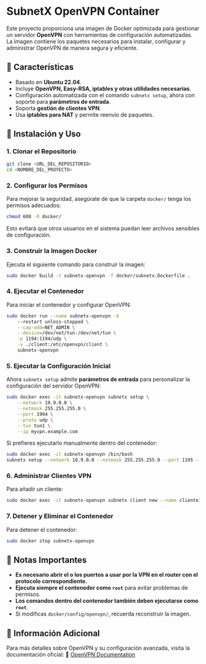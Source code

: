 # SubnetX OpenVPN Container

Este proyecto proporciona una imagen de Docker optimizada para gestionar un servidor **OpenVPN** con herramientas de configuración automatizadas. La imagen contiene los paquetes necesarios para instalar, configurar y administrar OpenVPN de manera segura y eficiente.

## 📌 Características
- Basado en **Ubuntu 22.04**.
- Incluye **OpenVPN, Easy-RSA, iptables y otras utilidades necesarias**.
- Configuración automatizada con el comando `subnetx setup`, ahora con soporte para **parámetros de entrada**.
- Soporta **gestión de clientes VPN**.
- Usa **iptables para NAT** y permite reenvío de paquetes.

## 🚀 Instalación y Uso

### 1. Clonar el Repositorio
```bash
git clone <URL_DEL_REPOSITORIO>
cd <NOMBRE_DEL_PROYECTO>
```

### 2. Configurar los Permisos
Para mejorar la seguridad, asegúrate de que la carpeta `docker/` tenga los permisos adecuados:
```bash
chmod 600 -R docker/
```
Esto evitará que otros usuarios en el sistema puedan leer archivos sensibles de configuración.

### 3. Construir la Imagen Docker
Ejecuta el siguiente comando para construir la imagen:
```bash
sudo docker build -t subnetx-openvpn -f docker/subnetx.Dockerfile .
```

### 4. Ejecutar el Contenedor
Para iniciar el contenedor y configurar OpenVPN:
```bash
sudo docker run --name subnetx-openvpn -d
    --restart unless-stopped \
    --cap-add=NET_ADMIN \
    --device=/dev/net/tun:/dev/net/tun \
    -p 1194:1194/udp \
    -v ./client:/etc/openvpn/client \
    subnetx-openvpn

```

### 5. Ejecutar la Configuración Inicial
Ahora `subnetx setup` admite **parámetros de entrada** para personalizar la configuración del servidor OpenVPN:
```bash
sudo docker exec -it subnetx-openvpn subnetx setup \
    --network 10.9.0.0 \
    --netmask 255.255.255.0 \
    --port 1994 \
    --proto udp \
    --tun tun1 \
    --ip myvpn.example.com
```

Si prefieres ejecutarlo manualmente dentro del contenedor:
```bash
sudo docker exec -it subnetx-openvpn /bin/bash
subnetx setup --network 10.9.0.0 --netmask 255.255.255.0 --port 1195 --proto udp --tun tun1 --ip myvpn.example.com
```

### 6. Administrar Clientes VPN
Para añadir un cliente:
```bash
sudo docker exec -it subnetx-openvpn subnetx client new --name cliente1 --ip 10.9.0.10
```

### 7. Detener y Eliminar el Contenedor
Para detener el contenedor:
```bash
sudo docker stop subnetx-openvpn
```

## 📌 Notas Importantes
- **Es necesario abrir el o los puertos a usar por la VPN en el router con el protocolo correspondiente.**
- **Ejecuta siempre el contenedor como `root`** para evitar problemas de permisos.
- **Los comandos dentro del contenedor también deben ejecutarse como `root`**.
- Si modificas `docker/config/openvpn/`, recuerda reconstruir la imagen.

## 📖 Información Adicional
Para más detalles sobre OpenVPN y su configuración avanzada, visita la documentación oficial:
🔗 [OpenVPN Documentation](https://openvpn.net/community-resources/)

